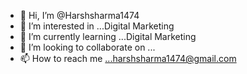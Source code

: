 - 👋 Hi, I’m @Harshsharma1474
- 👀 I’m interested in ...Digital Marketing
- 🌱 I’m currently learning ...Digital Marketing
- 💞️ I’m looking to collaborate on ...
- 📫 How to reach me ...harshsharma1474@gmail.com

<!---
Harshsharma1474/Harshsharma1474 is a ✨ special ✨ repository because its `README.md` (this file) appears on your GitHub profile.
You can click the Preview link to take a look at your changes.
--->
